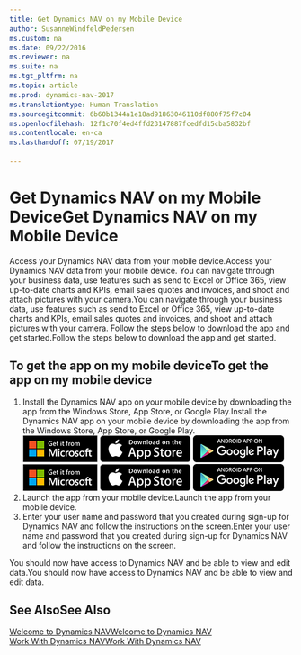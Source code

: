 ```yaml
---
title: Get Dynamics NAV on my Mobile Device
author: SusanneWindfeldPedersen
ms.custom: na
ms.date: 09/22/2016
ms.reviewer: na
ms.suite: na
ms.tgt_pltfrm: na
ms.topic: article
ms.prod: dynamics-nav-2017
ms.translationtype: Human Translation
ms.sourcegitcommit: 6b60b1344a1e18ad91863046110df880f75f7c04
ms.openlocfilehash: 12f1c70f4ed4ffd23147887fcedfd15cba5832bf
ms.contentlocale: en-ca
ms.lasthandoff: 07/19/2017

---
```


# <a name="get-dynamics-nav-on-my-mobile-device"></a><span data-ttu-id="5d2d4-102">Get Dynamics NAV on my Mobile Device</span><span class="sxs-lookup"><span data-stu-id="5d2d4-102">Get Dynamics NAV on my Mobile Device</span></span>
<span data-ttu-id="5d2d4-103">Access your Dynamics NAV data from your mobile device.</span><span class="sxs-lookup"><span data-stu-id="5d2d4-103">Access your Dynamics NAV data from your mobile device.</span></span> <span data-ttu-id="5d2d4-104">You can navigate through your business data, use features such as send to Excel or Office 365, view up-to-date charts and KPIs, email sales quotes and invoices, and shoot and attach pictures with your camera.</span><span class="sxs-lookup"><span data-stu-id="5d2d4-104">You can navigate through your business data, use features such as send to Excel or Office 365, view up-to-date charts and KPIs, email sales quotes and invoices, and shoot and attach pictures with your camera.</span></span> <span data-ttu-id="5d2d4-105">Follow the steps below to download the app and get started.</span><span class="sxs-lookup"><span data-stu-id="5d2d4-105">Follow the steps below to download the app and get started.</span></span>

## <a name="to-get-the-app-on-my-mobile-device"></a><span data-ttu-id="5d2d4-106">To get the app on my mobile device</span><span class="sxs-lookup"><span data-stu-id="5d2d4-106">To get the app on my mobile device</span></span>
1. <span data-ttu-id="5d2d4-107">Install the Dynamics NAV app on your mobile device by downloading the app from the Windows Store, App Store, or Google Play.</span><span class="sxs-lookup"><span data-stu-id="5d2d4-107">Install the Dynamics NAV app on your mobile device by downloading the app from the Windows Store, App Store, or Google Play.</span></span>  
<span data-ttu-id="5d2d4-108">[![Windows Store](./media/install-mobile-app/windowsstore.png)](http://go.microsoft.com/fwlink/?LinkId=734848)
[![App Store](./media/install-mobile-app/appstore.png)](http://go.microsoft.com/fwlink/?LinkId=734847) [![Google Play](./media/install-mobile-app/googleplay.png)](http://go.microsoft.com/fwlink/?LinkId=734849)</span><span class="sxs-lookup"><span data-stu-id="5d2d4-108">[![Windows Store](./media/install-mobile-app/windowsstore.png)](http://go.microsoft.com/fwlink/?LinkId=734848)
[![App Store](./media/install-mobile-app/appstore.png)](http://go.microsoft.com/fwlink/?LinkId=734847) [![Google Play](./media/install-mobile-app/googleplay.png)](http://go.microsoft.com/fwlink/?LinkId=734849)</span></span>  
2. <span data-ttu-id="5d2d4-109">Launch the app from your mobile device.</span><span class="sxs-lookup"><span data-stu-id="5d2d4-109">Launch the app from your mobile device.</span></span>
3. <span data-ttu-id="5d2d4-110">Enter your user name and password that you created during sign-up for Dynamics NAV and follow the instructions on the screen.</span><span class="sxs-lookup"><span data-stu-id="5d2d4-110">Enter your user name and password that you created during sign-up for Dynamics NAV and follow the instructions on the screen.</span></span>

<span data-ttu-id="5d2d4-111">You should now have access to Dynamics NAV and be able to view and edit data.</span><span class="sxs-lookup"><span data-stu-id="5d2d4-111">You should now have access to Dynamics NAV and be able to view and edit data.</span></span>

## <a name="see-also"></a><span data-ttu-id="5d2d4-112">See Also</span><span class="sxs-lookup"><span data-stu-id="5d2d4-112">See Also</span></span>
[<span data-ttu-id="5d2d4-113">Welcome to Dynamics NAV</span><span class="sxs-lookup"><span data-stu-id="5d2d4-113">Welcome to Dynamics NAV</span></span>](across-get-started.md)  
[<span data-ttu-id="5d2d4-114">Work With Dynamics NAV</span><span class="sxs-lookup"><span data-stu-id="5d2d4-114">Work With Dynamics NAV</span></span>](ui-work-product.md)  


